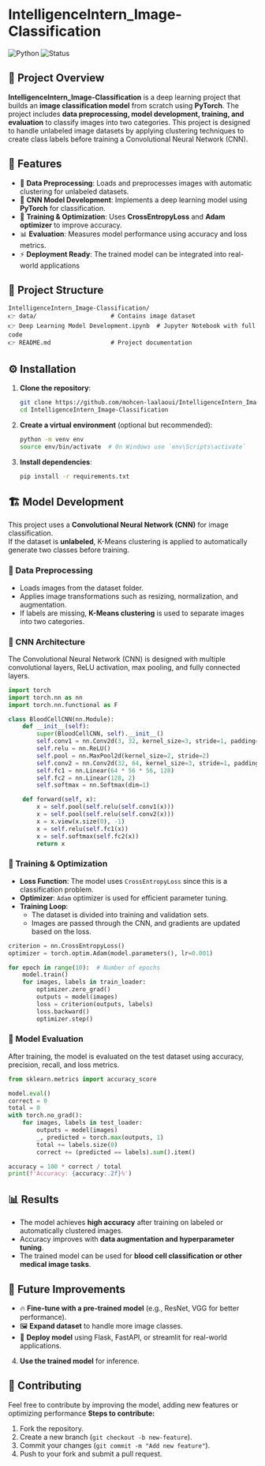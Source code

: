 # IntelligenceIntern_Image-Classification
![Python](https://img.shields.io/badge/Python-3.8%2B-blue)
![Status](https://img.shields.io/badge/Status-Completed-brightgreen)


## 📌 Project Overview
**IntelligenceIntern_Image-Classification** is a deep learning project that builds an **image classification model** from scratch using **PyTorch**. The project includes **data preprocessing, model development, training, and evaluation** to classify images into two categories. This project is designed to handle unlabeled image datasets by applying clustering techniques to create class labels before training a Convolutional Neural Network (CNN).

## 🚀 Features
- 📂 **Data Preprocessing**: Loads and preprocesses images with automatic clustering for unlabeled datasets.  
- 🧠 **CNN Model Development**: Implements a deep learning model using **PyTorch** for classification.  
- 🎯 **Training & Optimization**: Uses **CrossEntropyLoss** and **Adam optimizer** to improve accuracy.  
- 📊 **Evaluation**: Measures model performance using accuracy and loss metrics.  
- ⚡ **Deployment Ready**: The trained model can be integrated into real-world applications

## 📂 Project Structure
```
IntelligenceIntern_Image-Classification/
👉 data/                     # Contains image dataset
👉 Deep Learning Model Development.ipynb  # Jupyter Notebook with full code
👉 README.md                 # Project documentation
```

## ⚙️ Installation
1. **Clone the repository**:
   ```bash
   git clone https://github.com/mohcen-laalaoui/IntelligenceIntern_Image-Classification.git
   cd IntelligenceIntern_Image-Classification
   ```
2. **Create a virtual environment** (optional but recommended):
   ```bash
   python -m venv env
   source env/bin/activate  # On Windows use `env\Scripts\activate`
   ```
3. **Install dependencies**:
   ```bash
   pip install -r requirements.txt
   ```

## 🏗️ Model Development  
This project uses a **Convolutional Neural Network (CNN)** for image classification.  
If the dataset is **unlabeled**, K-Means clustering is applied to automatically generate two classes before training.

### 🔹 Data Preprocessing
- Loads images from the dataset folder.  
- Applies image transformations such as resizing, normalization, and augmentation.  
- If labels are missing, **K-Means clustering** is used to separate images into two categories.  

### 🔹 CNN Architecture
The Convolutional Neural Network (CNN) is designed with multiple convolutional layers, ReLU activation, max pooling, and fully connected layers.  
```python
import torch
import torch.nn as nn
import torch.nn.functional as F

class BloodCellCNN(nn.Module):
    def __init__(self):
        super(BloodCellCNN, self).__init__()
        self.conv1 = nn.Conv2d(3, 32, kernel_size=3, stride=1, padding=1)
        self.relu = nn.ReLU()
        self.pool = nn.MaxPool2d(kernel_size=2, stride=2)
        self.conv2 = nn.Conv2d(32, 64, kernel_size=3, stride=1, padding=1)
        self.fc1 = nn.Linear(64 * 56 * 56, 128)
        self.fc2 = nn.Linear(128, 2)
        self.softmax = nn.Softmax(dim=1)

    def forward(self, x):
        x = self.pool(self.relu(self.conv1(x)))
        x = self.pool(self.relu(self.conv2(x)))
        x = x.view(x.size(0), -1)
        x = self.relu(self.fc1(x))
        x = self.softmax(self.fc2(x))
        return x
```

### 🔹 Training & Optimization
- **Loss Function**: The model uses `CrossEntropyLoss` since this is a classification problem.  
- **Optimizer**: `Adam` optimizer is used for efficient parameter tuning.  
- **Training Loop**:
  - The dataset is divided into training and validation sets.  
  - Images are passed through the CNN, and gradients are updated based on the loss.  
```python
criterion = nn.CrossEntropyLoss()
optimizer = torch.optim.Adam(model.parameters(), lr=0.001)

for epoch in range(10):  # Number of epochs
    model.train()
    for images, labels in train_loader:
        optimizer.zero_grad()
        outputs = model(images)
        loss = criterion(outputs, labels)
        loss.backward()
        optimizer.step()
```

### 🔹 Model Evaluation
After training, the model is evaluated on the test dataset using accuracy, precision, recall, and loss metrics.
```python
from sklearn.metrics import accuracy_score

model.eval()
correct = 0
total = 0
with torch.no_grad():
    for images, labels in test_loader:
        outputs = model(images)
        _, predicted = torch.max(outputs, 1)
        total += labels.size(0)
        correct += (predicted == labels).sum().item()

accuracy = 100 * correct / total
print(f'Accuracy: {accuracy:.2f}%')
```

## 📊 Results
- The model achieves **high accuracy** after training on labeled or automatically clustered images.
- Accuracy improves with **data augmentation and hyperparameter tuning**.
- The trained model can be used for **blood cell classification or other medical image tasks**.

## 📌 Future Improvements
- 🔥 **Fine-tune with a pre-trained model** (e.g., ResNet, VGG for better performance).  
- 🖼️ **Expand dataset** to handle more image classes.  
- 🚀 **Deploy model** using Flask, FastAPI, or streamlit for real-world applications.  

4. **Use the trained model** for inference.

## 🤝 Contributing
Feel free to contribute by improving the model, adding new features or optimizing performance
**Steps to contribute:**
1. Fork the repository.  
2. Create a new branch (`git checkout -b new-feature`).  
3. Commit your changes (`git commit -m "Add new feature"`).  
4. Push to your fork and submit a pull request.  

